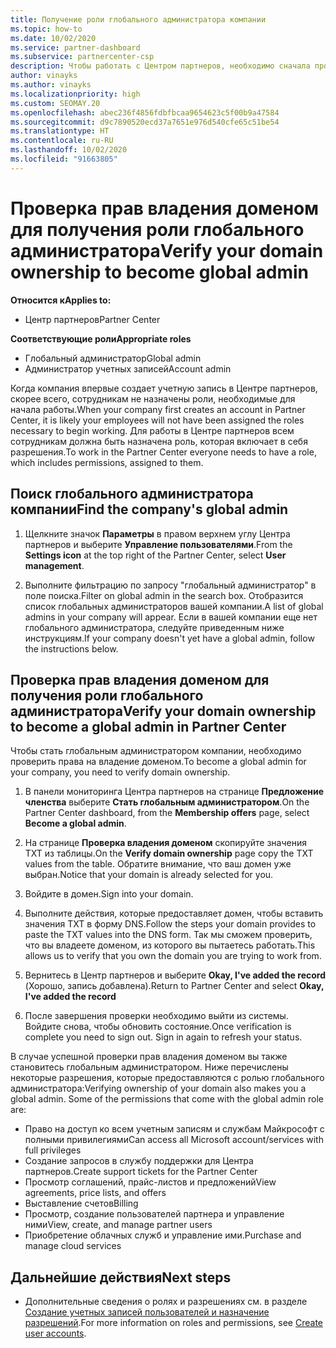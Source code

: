 ```yaml
---
title: Получение роли глобального администратора компании
ms.topic: how-to
ms.date: 10/02/2020
ms.service: partner-dashboard
ms.subservice: partnercenter-csp
description: Чтобы работать с Центром партнеров, необходимо сначала проверить принадлежность вашего домена. Узнайте, как это сделать и как стать глобальным администратором, который может добавлять пользователей.
author: vinayks
ms.author: vinayks
ms.localizationpriority: high
ms.custom: SEOMAY.20
ms.openlocfilehash: abec236f4856fdbfbcaa9654623c5f00b9a47584
ms.sourcegitcommit: d9c7890520ecd37a7651e976d540cfe65c51be54
ms.translationtype: HT
ms.contentlocale: ru-RU
ms.lasthandoff: 10/02/2020
ms.locfileid: "91663805"
---
```

# <a name="verify-your-domain-ownership-to-become-global-admin"></a><span data-ttu-id="2dca6-104">Проверка прав владения доменом для получения роли глобального администратора</span><span class="sxs-lookup"><span data-stu-id="2dca6-104">Verify your domain ownership to become global admin</span></span> 

<span data-ttu-id="2dca6-105">**Относится к**</span><span class="sxs-lookup"><span data-stu-id="2dca6-105">**Applies to:**</span></span>

- <span data-ttu-id="2dca6-106">Центр партнеров</span><span class="sxs-lookup"><span data-stu-id="2dca6-106">Partner Center</span></span>

<span data-ttu-id="2dca6-107">**Соответствующие роли**</span><span class="sxs-lookup"><span data-stu-id="2dca6-107">**Appropriate roles**</span></span>

- <span data-ttu-id="2dca6-108">Глобальный администратор</span><span class="sxs-lookup"><span data-stu-id="2dca6-108">Global admin</span></span>
- <span data-ttu-id="2dca6-109">Администратор учетных записей</span><span class="sxs-lookup"><span data-stu-id="2dca6-109">Account admin</span></span>

<span data-ttu-id="2dca6-110">Когда компания впервые создает учетную запись в Центре партнеров, скорее всего, сотрудникам не назначены роли, необходимые для начала работы.</span><span class="sxs-lookup"><span data-stu-id="2dca6-110">When your company first creates an account in Partner Center, it is likely your employees will not have been assigned the roles necessary to begin working.</span></span>  <span data-ttu-id="2dca6-111">Для работы в Центре партнеров всем сотрудникам должна быть назначена роль, которая включает в себя разрешения.</span><span class="sxs-lookup"><span data-stu-id="2dca6-111">To work in the Partner Center everyone needs to have a role, which includes permissions, assigned to them.</span></span>  

## <a name="find-the-companys-global-admin"></a><span data-ttu-id="2dca6-112">Поиск глобального администратора компании</span><span class="sxs-lookup"><span data-stu-id="2dca6-112">Find the company's global admin</span></span>

1. <span data-ttu-id="2dca6-113">Щелкните значок **Параметры** в правом верхнем углу Центра партнеров и выберите **Управление пользователями**.</span><span class="sxs-lookup"><span data-stu-id="2dca6-113">From the **Settings icon** at the top right of the Partner Center, select **User management**.</span></span>

1. <span data-ttu-id="2dca6-114">Выполните фильтрацию по запросу "глобальный администратор" в поле поиска.</span><span class="sxs-lookup"><span data-stu-id="2dca6-114">Filter on global admin in the search box.</span></span> <span data-ttu-id="2dca6-115">Отобразится список глобальных администраторов вашей компании.</span><span class="sxs-lookup"><span data-stu-id="2dca6-115">A list of global admins in your company will appear.</span></span> <span data-ttu-id="2dca6-116">Если в вашей компании еще нет глобального администратора, следуйте приведенным ниже инструкциям.</span><span class="sxs-lookup"><span data-stu-id="2dca6-116">If your company doesn't yet have a global admin, follow the instructions below.</span></span>


## <a name="verify-your-domain-ownership-to-become-a-global-admin-in-partner-center"></a><span data-ttu-id="2dca6-117">Проверка прав владения доменом для получения роли глобального администратора</span><span class="sxs-lookup"><span data-stu-id="2dca6-117">Verify your domain ownership to become a global admin in Partner Center</span></span>

<span data-ttu-id="2dca6-118">Чтобы стать глобальным администратором компании, необходимо проверить права на владение доменом.</span><span class="sxs-lookup"><span data-stu-id="2dca6-118">To become a global admin for your company, you need to verify domain ownership.</span></span>

1. <span data-ttu-id="2dca6-119">В панели мониторинга Центра партнеров на странице **Предложение членства** выберите **Стать глобальным администратором**.</span><span class="sxs-lookup"><span data-stu-id="2dca6-119">On the Partner Center dashboard, from the **Membership offers** page, select **Become a global admin**.</span></span> 

2. <span data-ttu-id="2dca6-120">На странице **Проверка владения доменом** скопируйте значения TXT из таблицы.</span><span class="sxs-lookup"><span data-stu-id="2dca6-120">On the **Verify domain ownership** page copy the TXT values from the table.</span></span> <span data-ttu-id="2dca6-121">Обратите внимание, что ваш домен уже выбран.</span><span class="sxs-lookup"><span data-stu-id="2dca6-121">Notice that your domain is already selected for you.</span></span>

3. <span data-ttu-id="2dca6-122">Войдите в домен.</span><span class="sxs-lookup"><span data-stu-id="2dca6-122">Sign into your domain.</span></span> 

4. <span data-ttu-id="2dca6-123">Выполните действия, которые предоставляет домен, чтобы вставить значения TXT в форму DNS.</span><span class="sxs-lookup"><span data-stu-id="2dca6-123">Follow the steps your domain provides to paste the TXT values into the DNS form.</span></span>  <span data-ttu-id="2dca6-124">Так мы сможем проверить, что вы владеете доменом, из которого вы пытаетесь работать.</span><span class="sxs-lookup"><span data-stu-id="2dca6-124">This allows us to verify that you own the domain you are trying to work from.</span></span>

5. <span data-ttu-id="2dca6-125">Вернитесь в Центр партнеров и выберите **Okay, I've added the record** (Хорошо, запись добавлена).</span><span class="sxs-lookup"><span data-stu-id="2dca6-125">Return to Partner Center and select **Okay, I've added the record**</span></span>

6. <span data-ttu-id="2dca6-126">После завершения проверки необходимо выйти из системы. Войдите снова, чтобы обновить состояние.</span><span class="sxs-lookup"><span data-stu-id="2dca6-126">Once verification is complete you need to sign out. Sign in again to refresh your status.</span></span> 

<span data-ttu-id="2dca6-127">В случае успешной проверки прав владения доменом вы также становитесь глобальным администратором. Ниже перечислены некоторые разрешения, которые предоставляются с ролью глобального администратора:</span><span class="sxs-lookup"><span data-stu-id="2dca6-127">Verifying ownership of your domain also makes you a global admin. Some of the permissions that come with the global admin role are:</span></span>

- <span data-ttu-id="2dca6-128">Право на доступ ко всем учетным записям и службам Майкрософт с полными привилегиями</span><span class="sxs-lookup"><span data-stu-id="2dca6-128">Can access all Microsoft account/services with full privileges</span></span> 
- <span data-ttu-id="2dca6-129">Создание запросов в службу поддержки для Центра партнеров.</span><span class="sxs-lookup"><span data-stu-id="2dca6-129">Create support tickets for the Partner Center</span></span>
- <span data-ttu-id="2dca6-130">Просмотр соглашений, прайс-листов и предложений</span><span class="sxs-lookup"><span data-stu-id="2dca6-130">View agreements, price lists, and offers</span></span>
- <span data-ttu-id="2dca6-131">Выставление счетов</span><span class="sxs-lookup"><span data-stu-id="2dca6-131">Billing</span></span>
- <span data-ttu-id="2dca6-132">Просмотр, создание пользователей партнера и управление ними</span><span class="sxs-lookup"><span data-stu-id="2dca6-132">View, create, and manage partner users</span></span>
- <span data-ttu-id="2dca6-133">Приобретение облачных служб и управление ими.</span><span class="sxs-lookup"><span data-stu-id="2dca6-133">Purchase and manage cloud services</span></span>

## <a name="next-steps"></a><span data-ttu-id="2dca6-134">Дальнейшие действия</span><span class="sxs-lookup"><span data-stu-id="2dca6-134">Next steps</span></span>

- <span data-ttu-id="2dca6-135">Дополнительные сведения о ролях и разрешениях см. в разделе [Создание учетных записей пользователей и назначение разрешений](create-user-accounts-and-set-permissions.md).</span><span class="sxs-lookup"><span data-stu-id="2dca6-135">For more information on roles and permissions, see [Create user accounts](create-user-accounts-and-set-permissions.md).</span></span> 